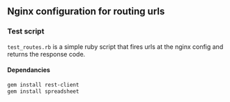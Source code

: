 ## Nginx configuration for routing urls

###  Test script
`test_routes.rb` is a simple ruby script that fires urls at the nginx config and returns the response code.

#### Dependancies

```sh
gem install rest-client
gem install spreadsheet
```